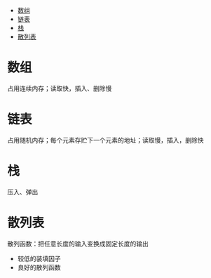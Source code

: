 * [数组](#数组)
* [链表](#链表)
* [栈](#栈)
* [散列表](#散列表)

# 数组 #
占用连续内存；读取快，插入、删除慢
# 链表 #
占用随机内存；每个元素存贮下一个元素的地址；读取慢，插入，删除快
# 栈 #
压入、弹出
# 散列表 #
散列函数：把任意长度的输入变换成固定长度的输出
  - 较低的装填因子
  - 良好的散列函数